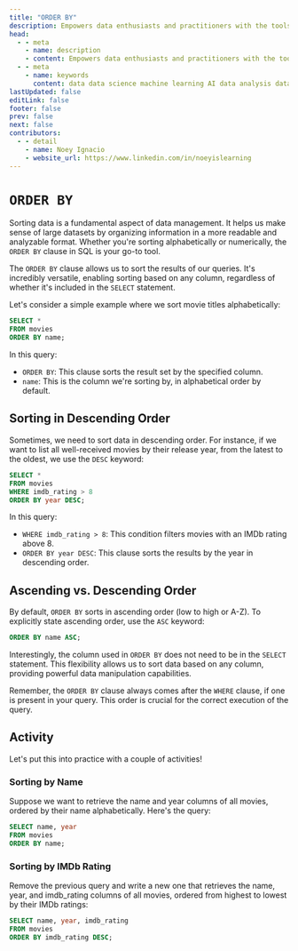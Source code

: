 ```yaml
---
title: "ORDER BY"
description: Empowers data enthusiasts and practitioners with the tools and knowledge to unlock the potential of data.
head:
  - - meta
    - name: description
    - content: Empowers data enthusiasts and practitioners with the tools and knowledge to unlock the potential of data.
  - - meta
    - name: keywords
      content: data data science machine learning AI data analysis data-driven data enthusiasts data practitioners
lastUpdated: false
editLink: false
footer: false
prev: false
next: false
contributors:
  - - detail
    - name: Noey Ignacio
    - website_url: https://www.linkedin.com/in/noeyislearning
---
```


# `ORDER BY`

Sorting data is a fundamental aspect of data management. It helps us make sense of large datasets by organizing information in a more readable and analyzable format. Whether you're sorting alphabetically or numerically, the `ORDER BY` clause in SQL is your go-to tool.

The `ORDER BY` clause allows us to sort the results of our queries. It's incredibly versatile, enabling sorting based on any column, regardless of whether it's included in the `SELECT` statement.

Let's consider a simple example where we sort movie titles alphabetically:

```sql :line-numbers
SELECT *
FROM movies
ORDER BY name;
```

In this query:

- `ORDER BY`: This clause sorts the result set by the specified column.
- `name`: This is the column we're sorting by, in alphabetical order by default.

## Sorting in Descending Order

Sometimes, we need to sort data in descending order. For instance, if we want to list all well-received movies by their release year, from the latest to the oldest, we use the `DESC` keyword:

```sql :line-numbers
SELECT *
FROM movies
WHERE imdb_rating > 8
ORDER BY year DESC;
```

In this query:

- `WHERE imdb_rating > 8`: This condition filters movies with an IMDb rating above 8.
- `ORDER BY year DESC`: This clause sorts the results by the year in descending order.

## Ascending vs. Descending Order

By default, `ORDER BY` sorts in ascending order (low to high or A-Z). To explicitly state ascending order, use the `ASC` keyword:

```sql :line-numbers
ORDER BY name ASC;
```

Interestingly, the column used in `ORDER BY` does not need to be in the `SELECT` statement. This flexibility allows us to sort data based on any column, providing powerful data manipulation capabilities.

Remember, the `ORDER BY` clause always comes after the `WHERE` clause, if one is present in your query. This order is crucial for the correct execution of the query.

## Activity

Let's put this into practice with a couple of activities!

### Sorting by Name

Suppose we want to retrieve the name and year columns of all movies, ordered by their name alphabetically. Here's the query:

```sql :line-numbers
SELECT name, year
FROM movies
ORDER BY name;
```

<!--@include: ../_includes/tables/query-results-from-order-by.md-->

### Sorting by IMDb Rating

Remove the previous query and write a new one that retrieves the name, year, and imdb_rating columns of all movies, ordered from highest to lowest by their IMDb ratings:

```sql :line-numbers
SELECT name, year, imdb_rating
FROM movies
ORDER BY imdb_rating DESC;
```

<!--@include: ../_includes/tables/query-results-from-order-by-2.md-->
